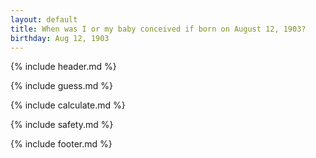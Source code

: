 ```yaml
---
layout: default
title: When was I or my baby conceived if born on August 12, 1903?
birthday: Aug 12, 1903
---
```


{% include header.md %}

{% include guess.md %}

{% include calculate.md %}

{% include safety.md %}

{% include footer.md %}



